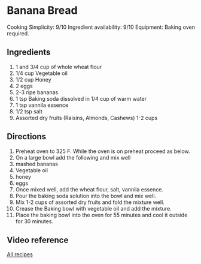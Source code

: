# Banana Bread

Cooking Simplicity: 9/10
Ingredient availability: 9/10
Equipment: Baking oven required. 

## Ingredients
1. 1 and 3/4 cup of whole wheat flour
1. 1/4 cup Vegetable oil
1. 1/2 cup Honey
1. 2 eggs
1. 2-3 ripe bananas
1. 1 tsp Baking soda dissolved in 1/4 cup of warm water
1. 1 tsp vannila essence
1. 1/2 tsp salt
1. Assorted dry fruits (Raisins, Almonds, Cashews) 1-2 cups

## Directions
1. Preheat oven to 325 F. While the oven is on preheat proceed as below.
1. On a large bowl add the following and mix well
  1. mashed bananas
  1. Vegetable oil
  1. honey
  1. eggs
1. Once mixed well, add the wheat flour, salt, vannila essence.
1. Pour the baking soda solution into the bowl and mix well.
1. Mix 1-2 cups of assorted dry fruits and fold the mixture well.
1. Crease the Baking bowl with vegetable oil and add the mixture.
1. Place the baking bowl into the oven for 55 minutes and cool it outside for 30 minutes.

## Video reference
[All recipes](https://www.youtube.com/watch?v=WDuWi4fFYm8)
